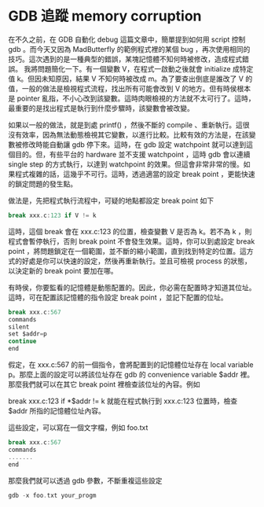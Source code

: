 # GDB 追蹤 memory corruption


在不久之前，在 GDB 自動化 debug 這篇文章中，簡單提到如何用 script 控制 gdb 。而今天又因為 MadButterfly 的範例程式裡的某個 bug ，再次使用相同的技巧。這次遇到的是一種典型的錯誤，某塊記憶體不知何時被修改，造成程式錯誤。
我將問題簡化一下。有一個變數 V，在程式一啟動之後就會 initialize 成特定值 k。但因未知原因，結果 V 不知何時被改成 m。為了要查出倒底是誰改了 V 的值，一般的做法是檢視程式流程，找出所有可能會改到 V 的地方。但有時侯根本是 pointer 亂指，不小心改到該變數。這時肉眼檢視的方法就不太可行了。這時，最重要的是找出程式是執行到什麼步驟時，該變數會被改變。

如果以一般的做法，就是到處 printf() ，然後不斷的 compile 、重新執行。這很沒有效率，因為無法動態檢視其它變數，以進行比較。比較有效的方法是，在該變數被修改時能自動讓 gdb 停下來。這時，在 gdb 設定 watchpoint 就可以達到這個目的。但，有些平台的 hardware 並不支援 watchpoint ，這時 gdb 會以連續 single step 的方式執行，以達到 watchpoint 的效果。但這會非常非常的慢。如果程式複雜的話，這幾乎不可行。這時，透過適當的設定 break point ，更能快速的鎖定問題的發生點。

做法是，先把程式執行流程中，可疑的地點都設定 break point 如下
```c
break xxx.c:123 if V != k
```

這時，這個 break 會在 xxx.c:123 的位置，檢查變數 V 是否為 k。若不為 k ，則程式會暫停執行，否則 break point 不會發生效果。這時，你可以到處設定 break point ，將問題鎖定在一個範圍，並不斷的縮小範圍，直到找到特定的位置。這方式的好處是你可以快速的設定，然後再重新執行。並且可檢視 process 的狀態，以決定新的 break point 要加在哪。

有時侯，你要監看的記憶體是動態配置的。因此，你必需在配置時才知道其位址。這時，可在配置該記憶體的指令設定 break point ，並記下配置的位址。
```c
break xxx.c:567
commands
silent
set $addr=p
continue
end
```
假定，在 xxx.c:567 的前一個指令，會將配置到的記憶體位址存在 local variable p。那麼上面的設定可以將該位址存在 gdb 的 convenience variable $addr 裡。那麼我們就可以在其它 break point 裡檢查該位址的內容。例如

break xxx.c:123 if *$addr != k
就能在程式執行到 xxx.c:123 位置時，檢查 $addr 所指的記憶體位址內容。

這些設定，可以寫在一個文字檔，例如 foo.txt
```c
break xxx.c:567
commands
.......
end
```
那麼我們就可以透過 gdb 參數，不斷重複這些設定

```c
gdb -x foo.txt your_progm
```